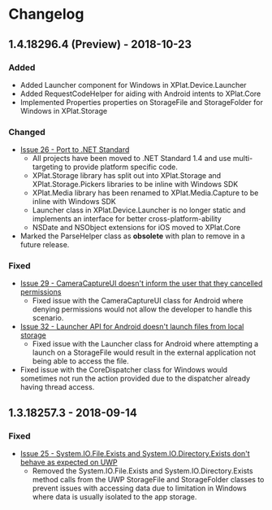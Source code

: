 # Changelog

## 1.4.18296.4 \(Preview\) - 2018-10-23

### Added

* Added Launcher component for Windows in XPlat.Device.Launcher
* Added RequestCodeHelper for aiding with Android intents to XPlat.Core
* Implemented Properties properties on StorageFile and StorageFolder for Windows in XPlat.Storage

### Changed

* [Issue 26 - Port to .NET Standard](https://github.com/jamesmcroft/XPlat-Windows-APIs/issues/26)
  * All projects have been moved to .NET Standard 1.4 and use multi-targeting to provide platform specific code.
  * XPlat.Storage library has split out into XPlat.Storage and XPlat.Storage.Pickers libraries to be inline with Windows SDK
  * XPlat.Media library has been renamed to XPlat.Media.Capture to be inline with Windows SDK
  * Launcher class in XPlat.Device.Launcher is no longer static and implements an interface for better cross-platform-ability 
  * NSDate and NSObject extensions for iOS moved to XPlat.Core
* Marked the ParseHelper class as **obsolete** with plan to remove in a future release. 

### Fixed

* [Issue 29 - CameraCaptureUI doesn't inform the user that they cancelled permissions](https://github.com/jamesmcroft/XPlat-Windows-APIs/issues/29)
  * Fixed issue with the CameraCaptureUI class for Android where denying permissions would not allow the developer to handle this scenario.
* [Issue 32 - Launcher API for Android doesn't launch files from local storage](https://github.com/jamesmcroft/XPlat-Windows-APIs/issues/32)
  * Fixed issue with the Launcher class for Android where attempting a launch on a StorageFile would result in the external application not being able to access the file.
* Fixed issue with the CoreDispatcher class for Windows would sometimes not run the action provided due to the dispatcher already having thread access.

## 1.3.18257.3 - 2018-09-14

### Fixed

* [Issue 25 - System.IO.File.Exists and System.IO.Directory.Exists don't behave as expected on UWP](https://github.com/jamesmcroft/XPlat-Windows-APIs/issues/25)
  * Removed the System.IO.File.Exists and System.IO.Directory.Exists method calls from the UWP StorageFile and StorageFolder classes to prevent issues with accessing data due to limitation in Windows where data is usually isolated to the app storage.



